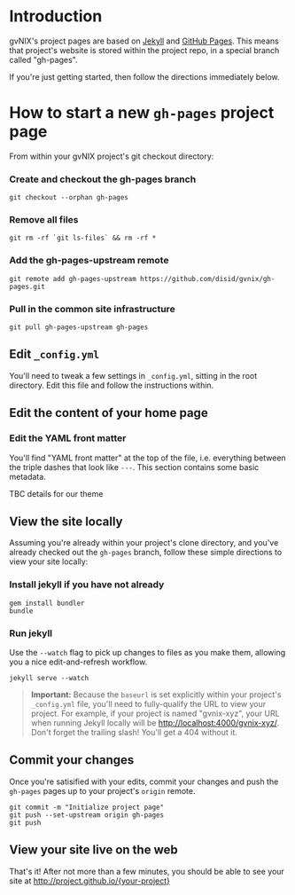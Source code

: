 # Introduction

gvNIX's project pages are based on [Jekyll](http://jekyllrb.com) and [GitHub Pages](http://pages.github.com/).
This means that project's website is stored within the project repo, in a special branch called "gh-pages".

If you're just getting started, then follow the directions immediately below.

# How to start a new `gh-pages` project page

From within your gvNIX project's git checkout directory:

### Create and checkout the gh-pages branch

    git checkout --orphan gh-pages

### Remove all files

    git rm -rf `git ls-files` && rm -rf *

### Add the gh-pages-upstream remote

    git remote add gh-pages-upstream https://github.com/disid/gvnix/gh-pages.git

### Pull in the common site infrastructure

    git pull gh-pages-upstream gh-pages


## Edit `_config.yml`

You'll need to tweak a few settings in `_config.yml`, sitting in the root directory.
Edit this file and follow the instructions within.


## Edit the content of your home page

### Edit the YAML front matter

You'll find "YAML front matter" at the top of the file, i.e. everything between the triple dashes that look like `---`.
This section contains some basic metadata.

TBC details for our theme


## View the site locally

Assuming you're already within your project's clone directory,
and you've already checked out the `gh-pages` branch,
follow these simple directions to view your site locally:

### Install jekyll if you have not already

    gem install bundler
    bundle

### Run jekyll

Use the `--watch` flag to pick up changes to files as you make them, allowing you a nice edit-and-refresh workflow.

    jekyll serve --watch

> **Important:** Because the `baseurl` is set explicitly within your project's
`_config.yml` file, you'll need to fully-qualify the URL to view your project.
For example, if your project is named "gvnix-xyz", your URL when running Jekyll
locally will be <http://localhost:4000/gvnix-xyz/>.
Don't forget the trailing slash! You'll get a 404 without it.


## Commit your changes

Once you're satisified with your edits, commit your changes and push the
 `gh-pages` pages up to your project's `origin` remote.

    git commit -m "Initialize project page"
    git push --set-upstream origin gh-pages
    git push


## View your site live on the web

That's it! After not more than a few minutes,
you should be able to see your site at http://project.github.io/{your-project}


